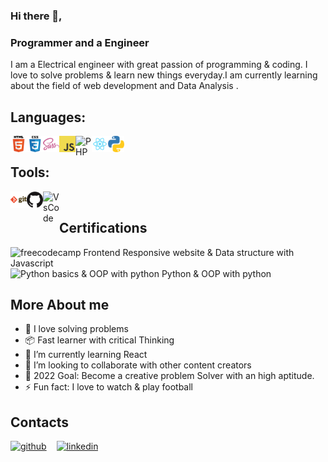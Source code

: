 ### Hi there 👋, 
### Programmer and a Engineer
I am a Electrical engineer with great passion of programming & coding. I love to solve problems & learn new things everyday.I am currently learning about the field of web development and Data Analysis .


## Languages: 
<img align="left" alt="HTML5" width="26px" src="https://raw.githubusercontent.com/github/explore/80688e429a7d4ef2fca1e82350fe8e3517d3494d/topics/html/html.png" />
<img align="left" alt="CSS3" width="26px" src="https://raw.githubusercontent.com/github/explore/80688e429a7d4ef2fca1e82350fe8e3517d3494d/topics/css/css.png"  />
<img align="left" alt="Sass" width="26px" src="https://raw.githubusercontent.com/github/explore/80688e429a7d4ef2fca1e82350fe8e3517d3494d/topics/sass/sass.png" />
<img align="left" alt="JavaScript" width="26px" src="https://raw.githubusercontent.com/github/explore/80688e429a7d4ef2fca1e82350fe8e3517d3494d/topics/javascript/javascript.png" /><img align="left" alt="PHP" width="26px" src='https://upload.wikimedia.org/wikipedia/commons/thumb/2/27/PHP-logo.svg/220px-PHP-logo.svg.png'>
<img align="left" alt="React" width="26px" src="https://raw.githubusercontent.com/github/explore/80688e429a7d4ef2fca1e82350fe8e3517d3494d/topics/react/react.png" />
<img align="left" alt="Python" width="26px" src="https://github.com/Sakif04/Sakif04/blob/main/python.png?"  />

<br />


## Tools:
<img align="left" alt="Git" width="26px" src="https://raw.githubusercontent.com/github/explore/80688e429a7d4ef2fca1e82350fe8e3517d3494d/topics/git/git.png" />
<img align="left" alt="GitHub" width="26px" src="https://raw.githubusercontent.com/github/explore/78df643247d429f6cc873026c0622819ad797942/topics/github/github.png" />
<img align="left" alt="VsCode" width="26px" src="https://banner2.cleanpng.com/20180329/cgq/kisspng-microsoft-visual-studio-visual-studio-code-source-coder-5abc6e89391165.3437263615222985052338.jpg" />

<br />

## Certifications

<img src='https://d33wubrfki0l68.cloudfront.net/52edd2dfddbec5db22a65dba39951af8fa9bdff6/006f7/img/fcc_primary_large.svg' height='20px' alt='freecodecamp' />         Frontend Responsive website & Data structure with Javascript <br /><img alt='Python basics & OOP with python'  height='40px'  src='https://miro.medium.com/max/1400/1*nXptoXWAiYrgd4QosyhUBg.png' />   Python & OOP with python
<br />



## More About me
- 🔭 I love solving problems
- 📦 Fast learner with critical Thinking
- 🌱 I’m currently learning React 
- 👯 I’m looking to collaborate with other content creators
- 🥅 2022 Goal: Become a creative problem Solver with an high aptitude.
- ⚡ Fun fact: I love to watch & play football

## Contacts
[<img src='https://cdn.jsdelivr.net/npm/simple-icons@3.0.1/icons/github.svg' alt='github' height='40' style='margin-right:12px'>](https://github.com/Sakif04)
[<img src='https://cdn.jsdelivr.net/npm/simple-icons@3.0.1/icons/linkedin.svg' alt='linkedin' height='40'>]([https://www.linkedin.com/in/sakif-rafid-7289a6206/])

